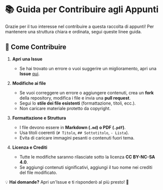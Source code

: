 # 📚 Guida per Contribuire agli Appunti

Grazie per il tuo interesse nel contribuire a questa raccolta di appunti! Per mantenere una struttura chiara e ordinata, segui queste linee guida.

## 📌 Come Contribuire
1. **Apri una Issue**  
   - Se hai trovato un errore o vuoi suggerire un miglioramento, apri una **Issue** [qui](../../issues).

2. **Modifiche ai file**  
   - Se vuoi correggere un errore o aggiungere contenuti, crea un **fork** della repository, modifica i file e invia una **pull request**.
   - Segui lo **stile dei file esistenti** (formattazione, titoli, ecc.).
   - Non caricare materiale protetto da copyright.

3. **Formattazione e Struttura**  
   - I file devono essere in **Markdown (`.md`) o PDF (`.pdf`)**.
   - Usa titoli coerenti (`# Titolo`, `## Sottotitolo`, `- Lista`).
   - Evita di caricare immagini pesanti o contenuti fuori tema.

4. **Licenza e Crediti**  
   - Tutte le modifiche saranno rilasciate sotto la licenza **CC BY-NC-SA 4.0**.
   - Se aggiungi contenuti significativi, aggiungi il tuo nome nei crediti del file modificato.

💡 **Hai domande?** Apri un'Issue e ti risponderò al più presto! 🚀
